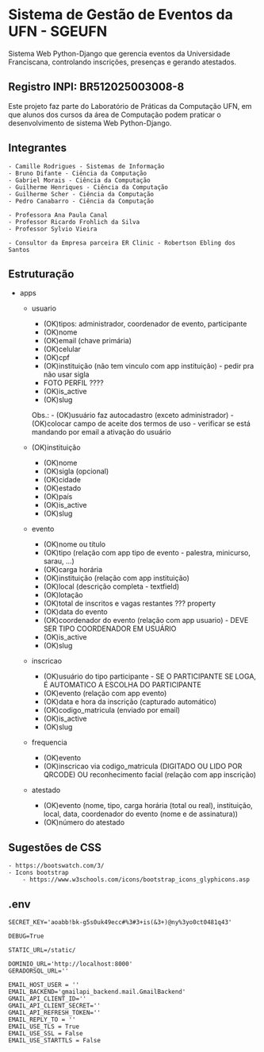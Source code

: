 # Sistema de Gestão de Eventos da UFN - SGEUFN

Sistema Web Python-Django que gerencia eventos da Universidade Franciscana, controlando inscrições, presenças e gerando atestados.

## Registro INPI: BR512025003008-8

Este projeto faz parte do Laboratório de Práticas da Computação UFN, em que alunos dos cursos da área de Computação podem praticar o desenvolvimento de sistema Web Python-Django.

## Integrantes
    - Camille Rodrigues - Sistemas de Informação
    - Bruno Difante - Ciência da Computação
    - Gabriel Morais - Ciência da Computação
    - Guilherme Henriques - Ciência da Computação
    - Guilherme Scher - Ciência da Computação
    - Pedro Canabarro - Ciência da Computação

    - Professora Ana Paula Canal
    - Professor Ricardo Frohlich da Silva
    - Professor Sylvio Vieira

    - Consultor da Empresa parceira ER Clinic - Robertson Ebling dos Santos

## Estruturação

- apps
    - usuario
        - (OK)tipos: administrador, coordenador de evento, participante
        - (OK)nome
        - (OK)email (chave primária)
        - (OK)celular
        - (OK)cpf
        - (OK)instituição (não tem vinculo com app instituição) - pedir pra não usar sigla
        - FOTO PERFIL ????
        - (OK)is_active
        - (OK)slug

        Obs.:
            - (OK)usuário faz autocadastro (exceto administrador)
                - (OK)colocar campo de aceite dos termos de uso
                - verificar se está mandando por email a ativação do usuário
    
    - (OK)instituição
        - (OK)nome
        - (OK)sigla (opcional)
        - (OK)cidade
        - (OK)estado
        - (OK)país
        - (OK)is_active
        - (OK)slug

    - evento 
        - (OK)nome ou título
        - (OK)tipo (relação com app tipo de evento - palestra, minicurso, sarau, ...)
        - (OK)carga horária
        - (OK)instituição (relação com app instituição)
        - (OK)local (descrição completa - textfield)
        - (OK)lotação
        - (OK)total de inscritos e vagas restantes ??? property
        - (OK)data do evento
        - (OK)coordenador do evento (relação com app usuario) - DEVE SER TIPO COORDENADOR EM USUÁRIO
        - (OK)is_active
        - (OK)slug
        
    - inscricao
        - (OK)usuário do tipo participante - SE O PARTICIPANTE SE LOGA, É AUTOMATICO A ESCOLHA DO PARTICIPANTE
        - (OK)evento (relação com app evento)
        - (OK)data e hora da inscrição (capturado automático)
        - (OK)codigo_matricula (enviado por email)
        - (OK)is_active
        - (OK)slug

    - frequencia
        - (OK)evento
        - (OK)inscricao via codigo_matricula (DIGITADO OU LIDO POR QRCODE) OU reconhecimento facial (relação com app inscrição)        

    - atestado
        - (OK)evento (nome, tipo, carga horária (total ou real), instituição, local, data, coordenador do evento (nome e de assinatura))
        - (OK)número do atestado

## Sugestões de CSS
    - https://bootswatch.com/3/
    - Icons bootstrap 
        - https://www.w3schools.com/icons/bootstrap_icons_glyphicons.asp

## .env
```
SECRET_KEY='aoabb!bk-g5s0uk49ecc#%3#3+is(&3+)@ny%3yo0ct0481q43'

DEBUG=True

STATIC_URL=/static/

DOMINIO_URL='http://localhost:8000'
GERADORSQL_URL=''

EMAIL_HOST_USER = ''
EMAIL_BACKEND='gmailapi_backend.mail.GmailBackend'
GMAIL_API_CLIENT_ID=''
GMAIL_API_CLIENT_SECRET=''
GMAIL_API_REFRESH_TOKEN=''
EMAIL_REPLY_TO = ''
EMAIL_USE_TLS = True
EMAIL_USE_SSL = False
EMAIL_USE_STARTTLS = False
```
